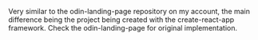 Very similar to the odin-landing-page repository on my account, the main difference being the project being created with the create-react-app framework. Check the odin-landing-page for original implementation.
